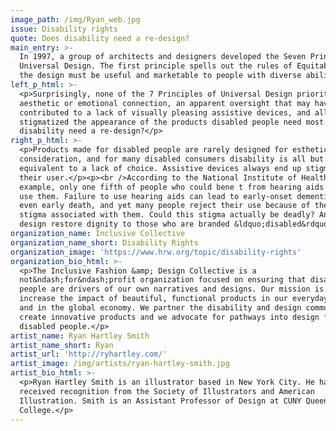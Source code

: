 ```yaml
---
image_path: /img/Ryan_web.jpg
issue: Disability rights
quote: Does disability need a re-design?
main_entry: >-
  In 1997, a group of architects and designers developed the Seven Principles of
  Universal Design. The first principle spells out the rules of Equitable Use:
  the design must be useful and marketable to people with diverse abilities.
left_p_html: >-
  <p>Surprisingly, none of the 7 Principles of Universal Design prioritizes
  aesthetic or emotional connection, an apparent oversight that may have
  contributed to a lack of visually pleasing assistive devices, and all but
  stigmatized the appearance of the products disabled people need most. Does
  disability need a re-design?</p>
right_p_html: >-
  <p>Products made for disabled people are rarely designed for esthetic
  consideration, and for many disabled consumers disability is all but
  equivalent to a lack of choice. Assistive devices always end up stigmatizing
  their user.</p><p><br />According to the National Institute of Health, for
  example, only one fifth of people who could bene t from hearing aids actually
  use them. Failure to use hearing aids can lead to early-onset dementia and
  even early death, and yet many people reject their use because of the social
  stigma associated with them. Could this stigma actually be deadly? And can
  design restore dignity to those who are branded &ldquo;disabled&rdquo;?</p>
organization_name: Inclusive Collective
organization_name_short: Disability Rights
organization_image: 'https://www.hrw.org/topic/disability-rights'
organization_bio_html: >-
  <p>The Inclusive Fashion &amp; Design Collective is a
  not&ndash;for&ndash;profit organization focused on ensuring that disabled
  people are drivers of our own narratives and designs. Our mission is to
  increase the impact of beautiful, functional products in our everyday lives
  and in the global economy. We partner the disability and design communities to
  create innovative products and we advocate for pathways into design for
  disabled people.</p>
artist_name: Ryan Hartley Smith
artist_name_short: Ryan
artist_url: 'http://ryhartley.com/'
artist_image: /img/artists/ryan-hartley-smith.jpg
artist_bio_html: >-
  <p>Ryan Hartley Smith is an illustrator based in New York City. He has
  received recognition from the Society of Illustrators and American
  Illustration. Smith is an Assistant Professor of Design at CUNY Queens
  College.</p>
---
```



